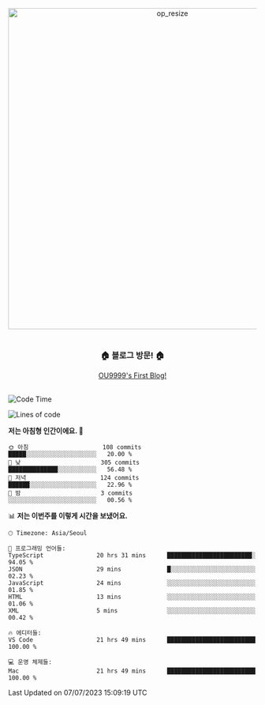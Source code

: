 
<div align=center>
	<img width="650" alt="op_resize" src="https://user-images.githubusercontent.com/113419018/231088010-e65212ff-48c4-480d-bf25-7427638b6e93.png">
</div>
<br>
<div align=center>
	<h3>🏠 블로그 방문! 🏠</h3>
	<a href="https://ou9999-next-js-blog.vercel.app/">OU9999's First Blog!</a>
</div>

<br>

<!--START_SECTION:waka-->
![Code Time](http://img.shields.io/badge/Code%20Time-577%20hrs%2022%20mins-blue)

![Lines of code](https://img.shields.io/badge/%EC%A0%80%EB%8A%94%20%EC%97%AC%ED%83%9C%EA%B9%8C%EC%A7%80%20-1.8%20million%20%EC%A4%84%EC%9D%98%20%EC%BD%94%EB%93%9C%EB%A5%BC%20%EC%9E%91%EC%84%B1%ED%96%88%EC%96%B4%EC%9A%94.-blue)

**저는 아침형 인간이에요. 🐤** 

```text
🌞 아침                     108 commits         █████░░░░░░░░░░░░░░░░░░░░   20.00 % 
🌆 낮　                     305 commits         ██████████████░░░░░░░░░░░   56.48 % 
🌃 저녁                     124 commits         ██████░░░░░░░░░░░░░░░░░░░   22.96 % 
🌙 밤　                     3 commits           ░░░░░░░░░░░░░░░░░░░░░░░░░   00.56 % 
```


📊 **저는 이번주를 이렇게 시간을 보냈어요.** 

```text
🕑︎ Timezone: Asia/Seoul

💬 프로그래밍 언어들: 
TypeScript               20 hrs 31 mins      ████████████████████████░   94.05 % 
JSON                     29 mins             █░░░░░░░░░░░░░░░░░░░░░░░░   02.23 % 
JavaScript               24 mins             ░░░░░░░░░░░░░░░░░░░░░░░░░   01.85 % 
HTML                     13 mins             ░░░░░░░░░░░░░░░░░░░░░░░░░   01.06 % 
XML                      5 mins              ░░░░░░░░░░░░░░░░░░░░░░░░░   00.42 % 

🔥 에디터들: 
VS Code                  21 hrs 49 mins      █████████████████████████   100.00 % 

💻 운영 체제들: 
Mac                      21 hrs 49 mins      █████████████████████████   100.00 % 
```


 Last Updated on 07/07/2023 15:09:19 UTC
<!--END_SECTION:waka-->
